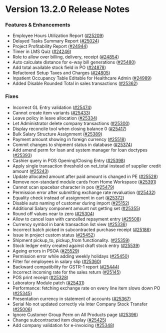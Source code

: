 # Version 13.2.0 Release Notes

### Features & Enhancements

- Employee Hours Utilization Report ([#25209](https://github.com/nts/prodman/pull/25209))
- Delayed Tasks Summary Report ([#25024](https://github.com/nts/prodman/pull/25024))
- Project Profitability Report ([#24944](https://github.com/nts/prodman/pull/24944))
- Timer in LMS Quiz ([#24246](https://github.com/nts/prodman/pull/24246))
- Role to allow over billing, delivery, receipt ([#24854](https://github.com/nts/prodman/pull/24854))
- Auto calculate distance for e-way bill generations ([#25480](https://github.com/nts/prodman/pull/25480))
- Add total available stock field in PO ([#24878](https://github.com/nts/prodman/pull/24878))
- Refactored Setup Taxes and Charges ([#24805](https://github.com/nts/prodman/pull/24805))
- Inpatient Occupancy Table Editable for Healthcare Admin ([#24989](https://github.com/nts/prodman/pull/24989))
- Added Disable Rounded Total in sales transactions ([#25362](https://github.com/nts/prodman/pull/25362))


### Fixes

- Incorrect GL Entry validation ([#25474](https://github.com/nts/prodman/pull/25474))
- Cannot create item variants ([#25433](https://github.com/nts/prodman/pull/25433))
- Leave policy in leave allocation ([#25334](https://github.com/nts/prodman/pull/25334))
- Let Administrator delete company transactions ([#25300](https://github.com/nts/prodman/pull/25300))
- Display reconcile tool when closing balance 0 ([#25417](https://github.com/nts/prodman/pull/25417))
- Bulk Salary Structure Assignment ([#25389](https://github.com/nts/prodman/pull/25389))
- Payment amount showing in foreign currency ([#25518](https://github.com/nts/prodman/pull/25518))
- Commit changes to shipment status in database ([#25374](https://github.com/nts/prodman/pull/25374))
- Add amend perm for loan and system manager for loan doctypes ([#25393](https://github.com/nts/prodman/pull/25393))
- Cashier query in POS Opening/Closing Entry ([#25398](https://github.com/nts/prodman/pull/25398))
- Apply single transaction threshold on net_total instead of supplier credit amount ([#25243](https://github.com/nts/prodman/pull/25243))
- Update allocated amount after paid amount is changed in PE ([#25528](https://github.com/nts/prodman/pull/25528))
- Remove non-standard module cards from Home Workspace ([#25391](https://github.com/nts/prodman/pull/25391))
- Cannot scan spacebar character in pos ([#25479](https://github.com/nts/prodman/pull/25479))
- Permission error after submitting exchange rate revaluation ([#25432](https://github.com/nts/prodman/pull/25432))
- Equality check instead of assignment in cart ([#25372](https://github.com/nts/prodman/pull/25372))
- Disable auto naming of customer during import ([#25152](https://github.com/nts/prodman/pull/25152))
- Additional Salary component amount not getting set ([#25355](https://github.com/nts/prodman/pull/25355))
- Round off values near to zero ([#25304](https://github.com/nts/prodman/pull/25304))
- Allow to cancel loan with cancelled repayment entry ([#25508](https://github.com/nts/prodman/pull/25508))
- Currency symbol in bank transaction list view ([#25336](https://github.com/nts/prodman/pull/25336))
- Incorrect batch picked in subcontracted purchase receipt ([#25186](https://github.com/nts/prodman/pull/25186))
- Issue in project custom status ([#25452](https://github.com/nts/prodman/pull/25452))
- Shipment pickup_to, pickup_from functionality. ([#25359](https://github.com/nts/prodman/pull/25359))
- Stock ledger entry created against draft stock entry ([#25539](https://github.com/nts/prodman/pull/25539))
- Ageing errors in PSOA ([#25529](https://github.com/nts/prodman/pull/25529))
- Permission error while adding weekly holidays ([#25450](https://github.com/nts/prodman/pull/25450))
- Filter for employees in salary slip ([#25360](https://github.com/nts/prodman/pull/25360))
- Backward compatibility for GSTR-1 report ([#25444](https://github.com/nts/prodman/pull/25444))
- Incorrect incoming rate for the sales return ([#25145](https://github.com/nts/prodman/pull/25145))
- POS print receipt ([#25328](https://github.com/nts/prodman/pull/25328))
- Laboratory Module patch ([#25431](https://github.com/nts/prodman/pull/25431))
- Performance: fetching exchange rate on every line item slows down PO ([#25345](https://github.com/nts/prodman/pull/25345))
- Presentation currency in statement of accounts ([#25367](https://github.com/nts/prodman/pull/25367))
- Serial No not updated correctly via Inter Company Stock Transfer ([#25006](https://github.com/nts/prodman/pull/25006))
- Ignore Customer Group Perm on All Products page ([#25396](https://github.com/nts/prodman/pull/25396))
- Change subcontracted item display ([#25425](https://github.com/nts/prodman/pull/25425))
- Add company validation for e-invoicing ([#25348](https://github.com/nts/prodman/pull/25348))
